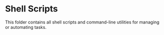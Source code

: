# Shell Scripts

This folder contains all shell scripts and command-line utilities for managing or automating tasks.